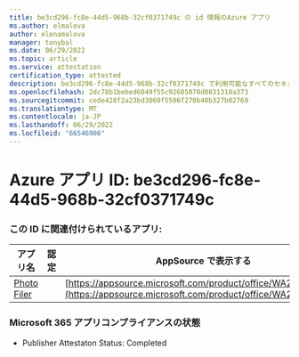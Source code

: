 ```yaml
---
title: be3cd296-fc8e-44d5-968b-32cf0371749c の id 情報のAzure アプリ
ms.author: elmalova
author: elenamalova
manager: tonybal
ms.date: 06/29/2022
ms.topic: article
ms.service: attestation
certification_type: attested
description: be3cd296-fc8e-44d5-968b-32cf0371749c で利用可能なすべてのセキュリティとコンプライアンス情報。
ms.openlocfilehash: 2dc78b1bebed6049f55c92685070d0831318a373
ms.sourcegitcommit: cede428f2a23bd3060f5506f270b40b327b02769
ms.translationtype: MT
ms.contentlocale: ja-JP
ms.lasthandoff: 06/29/2022
ms.locfileid: "66546906"
---
```

# <a name="azure-app-id-be3cd296-fc8e-44d5-968b-32cf0371749c"></a>Azure アプリ ID: be3cd296-fc8e-44d5-968b-32cf0371749c


### <a name="apps-associated-with-this-id"></a>この ID に関連付けられているアプリ:
| **アプリ名** | **認定** | **AppSource で表示する** |
|--------------|---------------|-----------------------|
| [Photo Filer](../forward/WA200003881.md) |  | [https://appsource.microsoft.com/product/office/WA200003881](https://appsource.microsoft.com/product/office/WA200003881) |

### <a name="microsoft-365-app-compliance-status"></a>Microsoft 365 アプリコンプライアンスの状態
- Publisher Attestaton Status: Completed
